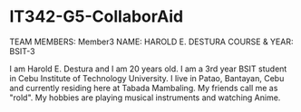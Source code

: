 # IT342-G5-CollaborAid

TEAM MEMBERS:
Member3
NAME: HAROLD E. DESTURA
COURSE & YEAR: BSIT-3

I am Harold E. Destura and I am 20 years old. I am a 3rd year BSIT student in Cebu Institute of Technology University. I live in Patao, Bantayan, Cebu and currently residing here at Tabada Mambaling. My friends call me as "rold". My hobbies are playing musical instruments and watching Anime. 